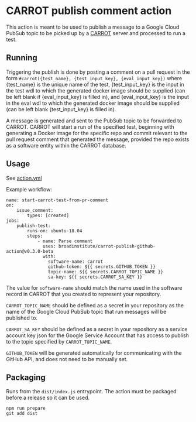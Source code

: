 # CARROT publish comment action

This action is meant to be used to publish a message to a Google Cloud PubSub topic to be picked 
up by a [CARROT](https://github.com/broadinstitute/carrot) server and processed to run a test.

## Running

Triggering the publish is done by posting a comment on a pull request in the form 
`#carrot({test_name}, {test_input_key}, {eval_input_key})` where {test_name} is the unique name of 
the test, {test_input_key} is the input in the test wdl to which the generated docker image should be 
supplied (can be left blank if {eval_input_key} is filled in), and {eval_input_key} is the input 
in the eval wdl to which the generated docker image should be supplied (can be left blank 
{test_input_key} is filled in).

A message is generated and sent to the PubSub topic to be forwarded to CARROT.  CARROT will start a
run of the specified test, beginning with generating a Docker image for the specific repo and 
commit relevant to the pull request comment that generated the message, provided the repo exists
as a software entity within the CARROT database.

## Usage

See [action.yml](action.yml)

Example workflow:
```
name: start-carrot-test-from-pr-comment
on: 
    issue_comment:
        types: [created]
jobs:
    publish-test:
        runs-on: ubuntu-18.04
        steps:
            - name: Parse comment
              uses: broadinstitute/carrot-publish-github-action@v0.3.0-beta
              with:
                software-name: carrot
                github-token: ${{ secrets.GITHUB_TOKEN }}
                topic-name: ${{ secrets.CARROT_TOPIC_NAME }}
                sa-key: ${{ secrets.CARROT_SA_KEY }}
```

The value for `software-name` should match the name used in the software record in CARROT that you created to represent your repository.

`CARROT_TOPIC_NAME` should be defined as a secret in your repository as the name of the Google Cloud PubSub topic that run messages will be published to.

`CARROT_SA_KEY` should be defined as a secret in your repository as a service account key json for the Google Service Account that has access to publish to the topic specified by `CARROT_TOPIC_NAME`.

`GITHUB_TOKEN` will be generated automatically for communicating with the GitHub API, and does not need to be manually set.

## Packaging

Runs from the `dist/index.js` entrypoint.  The action must be packaged before a release so it can be used.
```
npm run prepare
git add dist
```